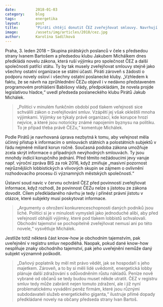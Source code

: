 ```yaml
---
date:         2018-01-03
category:     blog
tags:         energetika
layout:       post
title:        "Piráti chtějí donutit ČEZ zveřejňovat smlouvy. Navrhují zaplnit mezery v infozákoně"
image:        /assets/img/articles/2018/cez.jpg
author:       Karolína Sadílková
---
```


Praha, 3. leden 2018 – Skupina pirátských poslanců v čele s předsedou strany Ivanem Bartošem a předsedou klubu Jakubem Michálkem dnes předkládá novelu zákona, která ruší výjimku pro společnost ČEZ a další společnosti patřící státu. Ty by tak musely zveřejňovat smlouvy stejně jako všechny ostatní organizace se státní účastí. Piráti zároveň s žádostí o podporu novely osloví i všechny ostatní poslanecké kluby. „Vzhledem k faktu, že se návrh na zprůhlednění ČEZu objevil i v nedávno představeném programovém prohlášení Babišovy vlády, předpokládám, že novela projde legislativou hladce,“ uvedl předseda poslaneckého klubu Pirátů Jakub Michálek.

> „Politici v minulém funkčním období pod tlakem veřejnosti sice schválili zákon o zveřejňování smluv. Vzápětí jej však okleštili mnoha výjimkami. Výjimky se týkaly právě organizací, kde korupce hrozí nejvíce, a které jsou notoricky známé napojením byznysu na politiku. To je případ třeba právě ČEZu,“ komentuje Michálek.

Podle Pirátů je navrhovaná úprava nezbytná k tomu, aby veřejnost měla účinný přístup k informacím o smlouvách státních a polostátních subjektů v řádu nejméně miliard korun ročně. Současná podoba zákona umožňuje zcela skrýt informace o případných nevýhodných smlouvách. Ty jsou mnohdy indicií korupčního jednání. Před těmito nežádoucími jevy varuje např. výroční zpráva BIS za rok 2016, když zmiňuje „masivní pozornost nejrůznějších lobbistických a vlivových skupin se zájmem o ovlivnění rozhodovacího procesu či významných městských společností.“

Ústavní soud navíc v červnu ochránil ČEZ před povinností zveřejňovat informace, když rozhodl, že povinnost ČEZu nelze s jistotou ze zákona dovodit. Cílem předkládaného návrhu je tedy i přinést právní jistotu v otázce, které subjekty musí poskytovat informace.

> „Argumenty o ohrožení konkurenceschopnosti daných podniků jsou liché. Politici si je v minulosti vymysleli jako jednoduché alibi, aby před veřejností obhájili výjimky, které pod tlakem lobbistů schvalovali. Obchodní tajemství se pochopitelně zveřejňovat nemusí ani po této novele,“ vysvětluje Michálek. 

Jestliže totiž některá část know-how je obchodním tajemstvím, pak uveřejnění v registru smluv nepodléhá. Naopak, pokud dané know-how nesplňuje znaky obchodního tajemství, pak jeho uveřejnění nemůže daný subjekt významně poškodit. 

> „Daňový poplatník by měl mít právo vědět, jak se hospodaří s jeho majetkem. Zároveň, a to by si měli lidé uvědomit, energetická lobby plánuje další zdražování s odůvodněním růstu nákladů. Peníze nově vybrané od občanů se tedy budou muset někde utratit. ČEZ v registru smluv tedy může zabránit nejen tomuto zdražení, ale i již nyní problematickému vyvádění peněz firmám, které jsou různými subdodavateli služeb energetického giganta,“ ilustruje přímé dopady předkládané novely na občany předseda strany Ivan Bartoš.
